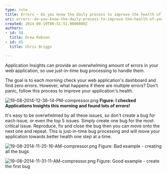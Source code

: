 ```yaml
---
type: rule
title: Errors – Do you know the daily process to improve the health of your web application?
uri: errors--do-you-know-the-daily-process-to-improve-the-health-of-your-web-application
created: 2014-08-19T00:51:51.0000000Z
authors:
- id: 38
  title: Drew Robson
- id: 45
  title: Chris Briggs

---
```


 ​​Application Insights can provide an overwhelming amount of errors in your web application, so use just-in-time bug processing to handle them. 


​​The goal is to each morning check your web application's dashboard and find zero errors. However, what happens if there are multiple errors? Don't panic, follow this process to improve your application's health.

![19-08-2014-12-36-14-PM-compressor.png](/WebSites/RulesToBetterApplicationInsights/PublishingImages/Pages/Do-you-know-the-process-to-improve-the-health-of-your-web-application/19-08-2014-12-36-14-PM-compressor.png)
**Figure: I checked Applications Insights this morning and found lots of errors!**

It's easy to be overwhelmed by all these issues, so don't create a bug for each issue, or even the top 5 issues. Simply create one bug for the most critical issue. Reproduce, fix and close the bug then you can move onto the next one and repeat. This is just-in-time bug processing and will move your application towards better health one step at a time.

![19-08-2014-11-25-16-AM-compressor.png](/WebSites/RulesToBetterApplicationInsights/PublishingImages/Pages/Do-you-know-the-process-to-improve-the-health-of-your-web-application/19-08-2014-11-25-16-AM-compressor.png)
Figure: Bad example - creating all the bugs


![19-08-2014-11-31-11-AM-compressor.png](/WebSites/RulesToBetterApplicationInsights/PublishingImages/Pages/Do-you-know-the-process-to-improve-the-health-of-your-web-application/19-08-2014-11-31-11-AM-compressor.png)
Figure: Good example - create the first bug


